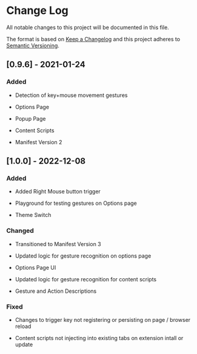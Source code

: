 
# Change Log
All notable changes to this project will be documented in this file.
 
The format is based on [Keep a Changelog](http://keepachangelog.com/)
and this project adheres to [Semantic Versioning](http://semver.org/).
 
## [0.9.6] - 2021-01-24
 
### Added

- Detection of key+mouse movement gestures

- Options Page

- Popup Page

- Content Scripts

- Manifest Version 2


## [1.0.0] - 2022-12-08

### Added

- Added Right Mouse button trigger

- Playground for testing gestures on Options page

- Theme Switch
### Changed

- Transitioned to Manifest Version 3

- Updated logic for gesture recognition on options page

- Options Page UI

- Updated logic for gesture recognition for content scripts

- Gesture and Action Descriptions
### Fixed

- Changes to trigger key not registering or persisting on page / browser reload

- Content scripts not injecting into existing tabs on extension intall or update
